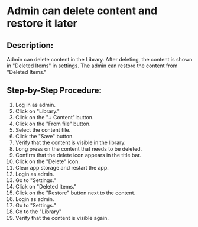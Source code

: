 # Admin can delete content and restore it later

## Description:

Admin can delete content in the Library. After deleting, the content is shown in "Deleted Items" in settings. The admin can restore the content from "Deleted Items."

## Step-by-Step Procedure:

1. Log in as admin.
2. Click on "Library."
3. Click on the "+ Content" button.
4. Click on the "From file" button.
5. Select the content file.
6. Click the "Save" button.
7. Verify that the content is visible in the library.
8. Long press on the content that needs to be deleted.
9. Confirm that the delete icon appears in the title bar.
10. Click on the "Delete" icon. 
11. Clear app storage and restart the app.
12. Login as admin.
13. Go to "Settings."
14. Click on "Deleted Items."
15. Click on the "Restore" button next to the content.
16. Login as admin. 
17. Go to "Settings."
18. Go to the "Library" 
19. Verify that the content is visible again.
